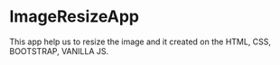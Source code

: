 # ImageResizeApp
This app help us to resize the image and it created on the HTML, CSS, BOOTSTRAP, VANILLA JS.
